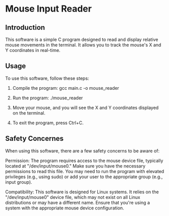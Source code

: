 # Mouse Input Reader

## Introduction
This software is a simple C program designed to read and display relative mouse movements in the terminal. It allows you to track the mouse's X and Y coordinates in real-time.

## Usage
To use this software, follow these steps:

1. Compile the program:
   gcc main.c -o mouse_reader

2. Run the program:
   ./mouse_reader

3. Move your mouse, and you will see the X and Y coordinates displayed on the terminal.
4. To exit the program, press Ctrl+C.

## Safety Concernes
When using this software, there are a few safety concerns to be aware of:

Permission: The program requires access to the mouse device file, typically located at "/dev/input/mouse0." Make sure you have the necessary permissions to read this file. You may need to run the program with elevated privileges (e.g., using sudo) or add your user to the appropriate group (e.g., input group).

Compatibility: This software is designed for Linux systems. It relies on the "/dev/input/mouse0" device file, which may not exist on all Linux distributions or may have a different name. Ensure that you're using a system with the appropriate mouse device configuration.



